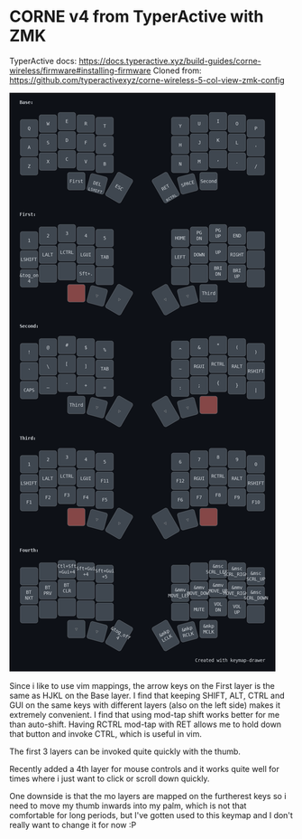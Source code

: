 # CORNE v4 from TyperActive with ZMK

TyperActive docs: https://docs.typeractive.xyz/build-guides/corne-wireless/firmware#installing-firmware
Cloned from: https://github.com/typeractivexyz/corne-wireless-5-col-view-zmk-config

![keymap](zmk_keymap_drawer.png)

Since i like to use vim mappings, the arrow keys on the First layer is the same as HJKL on the Base layer. I find that keeping SHIFT, ALT, CTRL and GUI on the same keys with different layers (also on the left side) makes it extremely convenient. I find that using mod-tap shift works better for me than auto-shift. Having RCTRL mod-tap with RET allows me to hold down that button and invoke CTRL, which is useful in vim.

The first 3 layers can be invoked quite quickly with the thumb.

Recently added a 4th layer for mouse controls and it works quite well for times where i just want to click or scroll down quickly.

One downside is that the mo layers are mapped on the furtherest keys so i need to move my thumb inwards into my palm, which is not that comfortable for long periods, but I've gotten used to this keymap and I don't really want to change it for now :P




